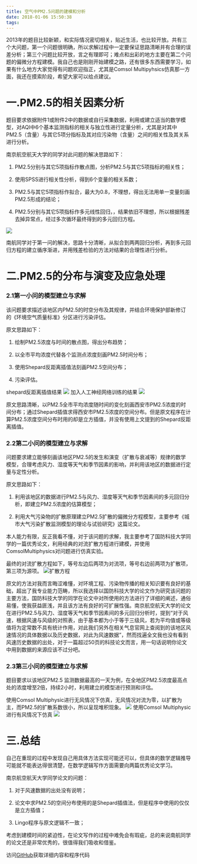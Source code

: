 ```yaml
---
title: 空气中PM2.5问题的建模和分析
date: 2018-01-06 15:50:38
tags:
---
```

2013年的题目比较新颖，和实际情况密切相关，贴近生活，也比较开放。共有三个大问题，第一个问题很明确，所以求解过程中一定要保证思路清晰并有合理的误差分析；第三个问题比较开放，言之有理即可；难点和出彩的地方主要在第二个问题的偏微分方程建模。我自己也是刚刚开始建模之路，还有很多东西需要学习，如果有什么地方大家觉得有问题欢迎指正，尤其是Comsol Multipyhsics仿真那一方面，我还在摸索阶段，希望大家可以给点建议。

# 一.PM2.5的相关因素分析

题目要求依据附件1或附件2中的数据或自行采集数据，利用或建立适当的数学模型，对AQI中6个基本监测指标的相关与独立性进行定量分析，尤其是对其中PM2.5（含量）与其它5项分指标及其对应污染物（含量）之间的相关性及其关系进行分析。

南京航空航天大学的同学对此问题的解决思路如下：

1. PM2.5分别与其它5项指标作散点图，分析PM2.5与其它5项指标的相关性；

2. 使用SPSS进行相关性分析，得到6个变量的相关系数；

3. PM2.5与其它5项指标作拟合，最大为0.8，不理想，得出无法用单一变量刻画PM2.5形成的结论；

4. PM2.5分别与其它5项指标作多元线性回归，，结果依旧不理想，所以根据残差去掉异常点，经过多次循环最终得到的多元回归方程。

![](http://img.blog.csdn.net/20170807162331373?watermark/2/text/aHR0cDovL2Jsb2cuY3Nkbi5uZXQvTWV0cm9wb2xpc19jbg==/font/5a6L5L2T/fontsize/400/fill/I0JBQkFCMA==/dissolve/70/gravity/Center)

南航同学对于第一问的解决，思路十分清晰，从拟合到两两回归分析，再到多元回归方程的建立循序渐进，并用残差检验的方法对结果的合理性进行分析。

# 二.PM2.5的分布与演变及应急处理

### 2.1第一小问的模型建立与求解

该问题要求描述该地区内PM2.5的时空分布及其规律，并结合环境保护部新修订的《环境空气质量标准》分区进行污染评估。

原文思路如下：

1. 绘制PM2.5浓度与时间的散点图，得出分布趋势；

2. 以全市平均浓度代替各个监测点浓度刻画PM2.5时间分布；

3. 使用Shepard反距离插值法刻画PM2.5空间分布；

4. 污染评估。

shepard反距离插值结果
![](http://img.blog.csdn.net/20170807162725122?watermark/2/text/aHR0cDovL2Jsb2cuY3Nkbi5uZXQvTWV0cm9wb2xpc19jbg==/font/5a6L5L2T/fontsize/400/fill/I0JBQkFCMA==/dissolve/70/gravity/Center)
加入人工神经网络训练的结果
![](http://img.blog.csdn.net/20170807162839680?watermark/2/text/aHR0cDovL2Jsb2cuY3Nkbi5uZXQvTWV0cm9wb2xpc19jbg==/font/5a6L5L2T/fontsize/400/fill/I0JBQkFCMA==/dissolve/70/gravity/Center)

原文思路清晰，以PM2.5全市平均浓度随时间的变化刻画西安市PM2.5浓度的时间分布；通过Shepard插值求得西安市PM2.5浓度的空间分布。但是原文程序在计算PM2.5浓度空间分布时用的却是立方插值，并没有使用上文提到的Shepard反距离插值。

### 2.2第二小问的模型建立与求解
问题要求建立能够刻画该地区PM2.5的发生和演变（扩散与衰减等）规律的数学模型，合理考虑风力、湿度等天气和季节因素的影响，并利用该地区的数据进行定量与定性分析。

原文思路如下：

1. 利用该地区的数据进行PM2.5与风力、湿度等天气和季节因素间的多元回归分析，即建立PM2.5浓度的估算模型；

2. 利用大气污染物的扩散原理建立PM2.5扩散的偏微分方程模型，主要参考《城市大气污染扩散监测模型的理论与试验研究》这篇论文。

本人能力有限，反正我看不懂，对于该问题的求解，我主要参考了国防科技大学同学的一篇优秀论文，利用经典的对流扩散方程进行建模，并使用ComsolMultiphysics对问题进行仿真实验。

最终的对流扩散方程如下，等号左边后两项为对流项，等号右边前两项为扩散项，第三项为源项。
![扩散方程](http://img.blog.csdn.net/20170807162950558)

原文的方法对我而言晦涩难懂，对环境工程、污染物传播的相关知识要有良好的基础，超出了我专业能力范畴，所以我选择以国防科技大学的论文作为研究该问题的主要方法，国防科技大学的同学在论文中对所使用的方法进行了详细的阐述，通俗易懂，使我获益匪浅，并且该方法有良好的可扩展性强。南京航空航天大学的论文在进行PM2.5与风力、湿度等天气和季节因素间的多元回归分析时，提到“对于风速，根据风速与风级的对照表，由于基本都为小于等于三级风，若为平均值或等级值将为定常数不具有统计作用，对此我们另外在相关气息官网上查阅到的该地区风速情况的具体数据以及历史数据，对此为风速数据”，然而找遍全文我也没有看到风速历史数据的出处，对于一篇超过50页的科技论文而言，用一句话说明你论文中用到数据的来源应该不过分吧。
### 2.3第三小问的模型建立与求解

题目要求以该地区PM2.5 监测数据最高的一天为例，在全地区PM2.5浓度最高点处的浓度增至2倍，持续2小时，利用建立的模型进行预测和评估。

使用Comsol Multiphysic进行无风情况下仿真，无风情况对流为零，以扩散为主，而PM2.5的扩散系数很小，所以呈现堆积现象。
![](http://img.blog.csdn.net/20170807163533727)
使用Comsol Multiphysic进行有风情况下仿真
![](http://img.blog.csdn.net/20170807163608282)
# 三.总结

自己在重现的过程中发现自己用具体方法实现可能还可以，但具体的数学逻辑推导可能就不能表达得很清楚，在数学逻辑写作方面需要向两篇优秀论文学习。

南京航空航天大学同学论文的问题：

1. 对于风速数据的出处没有说明；

2. 论文中求PM2.5的空间分布使用的是Shepard插值法，但是程序中使用的仅仅是立方插值；

3. Lingo程序与原文逻辑不一致；

考虑到建模时间的紧迫性，在论文写作的过程中难免会有瑕疵，总的来说南航同学的论文还是非常优秀的，很值得我们吸收和借鉴。

访问[GitHub](https://github.com/Nirvana-cn/PM2.5.git)获取详细内容和程序代码